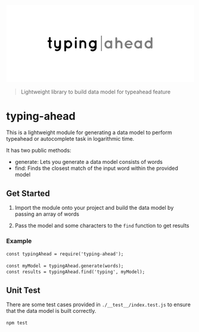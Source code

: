 ![Logo](/docs/typing-ahead-logo.jpg)

> Lightweight library to build data model for typeahead feature

# typing-ahead

This is a lightweight module for generating a data model to perform typeahead or autocomplete task in logarithmic time.

It has two public methods:

- generate: Lets you generate a data model consists of words
- find: Finds the closest match of the input word within the provided model

## Get Started

1. Import the module onto your project and build the data model by passing an array of words 

2. Pass the model and some characters to the `find` function to get results

### Example

```
const typingAhead = require('typing-ahead');

const myModel = typingAhead.generate(words);
const results = typingAhead.find('typing', myModel);
```

## Unit Test
There are some test cases provided in  `./__test__/index.test.js` to ensure that the data model is built correctly.

`npm test`
